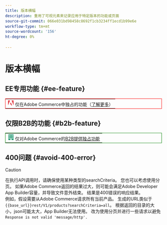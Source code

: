 ```yaml
---
title: 版本横幅
description: 重用了可视元素来记录应用于特定版本的功能或页面
source-git-commit: 066e031bd98458c8692f1cb3234ff1ecd1b99e6e
workflow-type: tm+mt
source-wordcount: '156'
ht-degree: 0%

---
```


# 版本横幅

## EE专用功能 {#ee-feature}

<table style="border:1px solid red">
<tr><td><img alt="Adobe Commerce功能" src="../assets/adobe-logo.svg" width="20" height="20" /> 仅在Adobe Commerce中独占的功能（<a href="https://experienceleague.adobe.com/docs/commerce-admin/user-guides/home.html?lang=zh-Hans#product-editions">了解更多</a>）</td></tr>
</table>

## 仅限B2B的功能 {#b2b-feature}

<table style="border:1px solid green">
<tr><td><img alt="Adobe Commerce功能" src="../assets/b2b.svg" width="20" height="20" /> 仅对Adobe Commerce</a>的<a href="https://experienceleague.adobe.com/docs/commerce-admin/b2b/guide-overview.html?lang=zh-Hans">B2B提供独占功能</td></tr>
</table>

## 400问题 {#avoid-400-error}

>[!CAUTION]
>
>在执行API调用时，请确保使用某种类型的searchCriteria。 您也可以考虑使用分页。 如果Adobe Commerce返回的结果过大，则可能会满足Adobe Developer App Builder容量，并导致文件意外结束。 结果是400错误的响应结果。\
> 例如，假设需要从Adobe Commerce请求所有当前产品。 生成的URL类似于`{{base_url}}rest/V1/products?searchCriteria=all`。 根据返回的目录的大小，json可能太大，App Builder无法使用。 改为使用分页并进行一些请求以避免`Response is not valid 'message/http'.`
